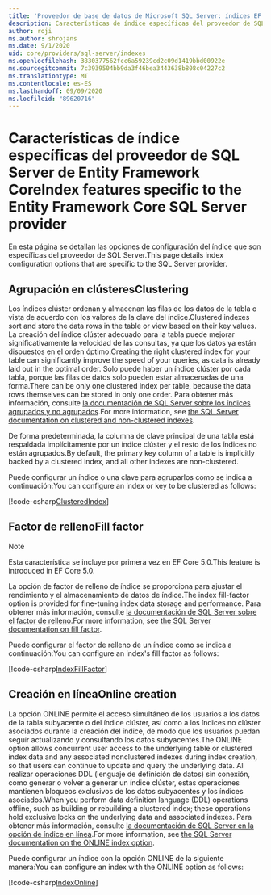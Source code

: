 ```yaml
---
title: 'Proveedor de base de datos de Microsoft SQL Server: índices EF Core'
description: Características de índice específicas del proveedor de SQL Server de Entity Framework Core
author: roji
ms.author: shrojans
ms.date: 9/1/2020
uid: core/providers/sql-server/indexes
ms.openlocfilehash: 3830377562fcc6a59239cd2c09d1419bbd00922e
ms.sourcegitcommit: 7c3939504bb9da3f46bea3443638b808c04227c2
ms.translationtype: MT
ms.contentlocale: es-ES
ms.lasthandoff: 09/09/2020
ms.locfileid: "89620716"
---
```

# <a name="index-features-specific-to-the-entity-framework-core-sql-server-provider"></a><span data-ttu-id="341d8-103">Características de índice específicas del proveedor de SQL Server de Entity Framework Core</span><span class="sxs-lookup"><span data-stu-id="341d8-103">Index features specific to the Entity Framework Core SQL Server provider</span></span>

<span data-ttu-id="341d8-104">En esta página se detallan las opciones de configuración del índice que son específicas del proveedor de SQL Server.</span><span class="sxs-lookup"><span data-stu-id="341d8-104">This page details index configuration options that are specific to the SQL Server provider.</span></span>

## <a name="clustering"></a><span data-ttu-id="341d8-105">Agrupación en clústeres</span><span class="sxs-lookup"><span data-stu-id="341d8-105">Clustering</span></span>

<span data-ttu-id="341d8-106">Los índices clúster ordenan y almacenan las filas de los datos de la tabla o vista de acuerdo con los valores de la clave del índice.</span><span class="sxs-lookup"><span data-stu-id="341d8-106">Clustered indexes sort and store the data rows in the table or view based on their key values.</span></span> <span data-ttu-id="341d8-107">La creación del índice clúster adecuado para la tabla puede mejorar significativamente la velocidad de las consultas, ya que los datos ya están dispuestos en el orden óptimo.</span><span class="sxs-lookup"><span data-stu-id="341d8-107">Creating the right clustered index for your table can significantly improve the speed of your queries, as data is already laid out in the optimal order.</span></span> <span data-ttu-id="341d8-108">Solo puede haber un índice clúster por cada tabla, porque las filas de datos solo pueden estar almacenadas de una forma.</span><span class="sxs-lookup"><span data-stu-id="341d8-108">There can be only one clustered index per table, because the data rows themselves can be stored in only one order.</span></span> <span data-ttu-id="341d8-109">Para obtener más información, consulte [la documentación de SQL Server sobre los índices agrupados y no agrupados](/sql/relational-databases/indexes/clustered-and-nonclustered-indexes-described).</span><span class="sxs-lookup"><span data-stu-id="341d8-109">For more information, see [the SQL Server documentation on clustered and non-clustered indexes](/sql/relational-databases/indexes/clustered-and-nonclustered-indexes-described).</span></span>

<span data-ttu-id="341d8-110">De forma predeterminada, la columna de clave principal de una tabla está respaldada implícitamente por un índice clúster y el resto de los índices no están agrupados.</span><span class="sxs-lookup"><span data-stu-id="341d8-110">By default, the primary key column of a table is implicitly backed by a clustered index, and all other indexes are non-clustered.</span></span>

<span data-ttu-id="341d8-111">Puede configurar un índice o una clave para agruparlos como se indica a continuación:</span><span class="sxs-lookup"><span data-stu-id="341d8-111">You can configure an index or key to be clustered as follows:</span></span>

[!code-csharp[ClusteredIndex](../../../../samples/core/SqlServer/Indexes/ClusteredIndexContext.cs?name=ClusteredIndex)]

## <a name="fill-factor"></a><span data-ttu-id="341d8-112">Factor de relleno</span><span class="sxs-lookup"><span data-stu-id="341d8-112">Fill factor</span></span>

> [!NOTE]
> <span data-ttu-id="341d8-113">Esta característica se incluye por primera vez en EF Core 5.0.</span><span class="sxs-lookup"><span data-stu-id="341d8-113">This feature is introduced in EF Core 5.0.</span></span>

<span data-ttu-id="341d8-114">La opción de factor de relleno de índice se proporciona para ajustar el rendimiento y el almacenamiento de datos de índice.</span><span class="sxs-lookup"><span data-stu-id="341d8-114">The index fill-factor option is provided for fine-tuning index data storage and performance.</span></span> <span data-ttu-id="341d8-115">Para obtener más información, consulte [la documentación de SQL Server sobre el factor de relleno](/sql/relational-databases/indexes/specify-fill-factor-for-an-index).</span><span class="sxs-lookup"><span data-stu-id="341d8-115">For more information, see [the SQL Server documentation on fill factor](/sql/relational-databases/indexes/specify-fill-factor-for-an-index).</span></span>

<span data-ttu-id="341d8-116">Puede configurar el factor de relleno de un índice como se indica a continuación:</span><span class="sxs-lookup"><span data-stu-id="341d8-116">You can configure an index's fill factor as follows:</span></span>

[!code-csharp[IndexFillFactor](../../../../samples/core/SqlServer/Indexes/IndexFillFactorContext.cs?name=IndexFillFactor)]

## <a name="online-creation"></a><span data-ttu-id="341d8-117">Creación en línea</span><span class="sxs-lookup"><span data-stu-id="341d8-117">Online creation</span></span>

<span data-ttu-id="341d8-118">La opción ONLINE permite el acceso simultáneo de los usuarios a los datos de la tabla subyacente o del índice clúster, así como a los índices no clúster asociados durante la creación del índice, de modo que los usuarios puedan seguir actualizando y consultando los datos subyacentes.</span><span class="sxs-lookup"><span data-stu-id="341d8-118">The ONLINE option allows concurrent user access to the underlying table or clustered index data and any associated nonclustered indexes during index creation, so that users can continue to update and query the underlying data.</span></span> <span data-ttu-id="341d8-119">Al realizar operaciones DDL (lenguaje de definición de datos) sin conexión, como generar o volver a generar un índice clúster, estas operaciones mantienen bloqueos exclusivos de los datos subyacentes y los índices asociados.</span><span class="sxs-lookup"><span data-stu-id="341d8-119">When you perform data definition language (DDL) operations offline, such as building or rebuilding a clustered index; these operations hold exclusive locks on the underlying data and associated indexes.</span></span> <span data-ttu-id="341d8-120">Para obtener más información, consulte [la documentación de SQL Server en la opción de índice en línea](/sql/relational-databases/indexes/perform-index-operations-online).</span><span class="sxs-lookup"><span data-stu-id="341d8-120">For more information, see [the SQL Server documentation on the ONLINE index option](/sql/relational-databases/indexes/perform-index-operations-online).</span></span>

<span data-ttu-id="341d8-121">Puede configurar un índice con la opción ONLINE de la siguiente manera:</span><span class="sxs-lookup"><span data-stu-id="341d8-121">You can configure an index with the ONLINE option as follows:</span></span>

[!code-csharp[IndexOnline](../../../../samples/core/SqlServer/Indexes/IndexOnlineContext.cs?name=IndexOnline)]
